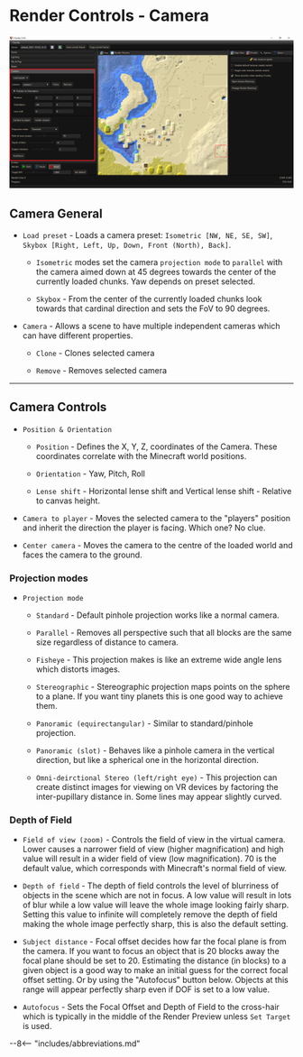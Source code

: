 # Render Controls - Camera

![Render controls Camera](../../img/user_interface/render_controls/camera.png)

## Camera General

- `Load preset` - Loads a camera preset: `Isometric [NW, NE, SE, SW]`, `Skybox [Right, Left, Up, Down, Front (North), Back]`.

	- `Isometric` modes set the camera `projection mode` to `parallel` with the camera aimed down at 45 degrees towards the center of the currently loaded chunks. Yaw depends on preset selected.
	
	- `Skybox` - From the center of the currently loaded chunks look towards that cardinal direction and sets the FoV to 90 degrees.

- `Camera` - Allows a scene to have multiple independent cameras which can have different properties.

	- `Clone` - Clones selected camera

	- `Remove` - Removes selected camera

---

## Camera Controls

- `Position & Orientation`

	- `Position` - Defines the X, Y, Z, coordinates of the Camera. These coordinates correlate with the Minecraft world positions.

	- `Orientation` - Yaw, Pitch, Roll

	- `Lense shift` - Horizontal lense shift and Vertical lense shift - Relative to canvas height.
	
- `Camera to player` - Moves the selected camera to the "players" position and inherit the direction the player is facing. Which one? No clue.

- `Center camera` - Moves the camera to the centre of the loaded world and faces the camera to the ground.

### Projection modes

- `Projection mode`

	- `Standard` - Default pinhole projection works like a normal camera.
	
	- `Parallel` - Removes all perspective such that all blocks are the same size regardless of distance to camera.
	
	- `Fisheye` - This projection makes is like an extreme wide angle lens which distorts images.
	
	- `Stereographic` - Stereographic projection maps points on the sphere to a plane. If you want tiny planets this is one good way to achieve them.
	
	- `Panoramic (equirectangular)` - Similar to standard/pinhole projection.
	
	- `Panoramic (slot)` - Behaves like a pinhole camera in the vertical direction, but like a spherical one in the horizontal direction.
	
	- `Omni-deirctional Stereo (left/right eye)` - This projection can create distinct images for viewing on VR devices by factoring the inter-pupillary distance in. Some lines may appear slightly curved.


### Depth of Field

- `Field of view (zoom)` - Controls the field of view in the virtual camera. Lower causes a narrower field of view (higher magnification) and high value will result in a wider field of view (low magnification). 70 is the default value, which corresponds with Minecraft's normal field of view.

- `Depth of field` - The depth of field controls the level of blurriness of objects in the scene which are not in focus. A low value will result in lots of blur while a low value will leave the whole image looking fairly sharp. Setting this value to infinite will completely remove the depth of field making the whole image perfectly sharp, this is also the default setting.

- `Subject distance` - Focal offset decides how far the focal plane is from the camera. If you want to focus an object that is 20 blocks away the focal plane should be set to 20. Estimating the distance (in blocks) to a given object is a good way to make an initial guess for the correct focal offset setting. Or by using the "Autofocus" button below. Objects at this range will appear perfectly sharp even if DOF is set to a low value.

- `Autofocus` - Sets the Focal Offset and Depth of Field to the cross-hair which is typically in the middle of the Render Preview unless `Set Target` is used.

--8<-- "includes/abbreviations.md"
